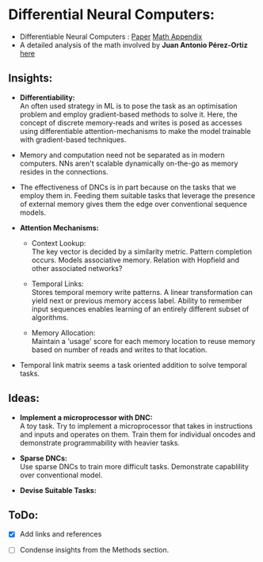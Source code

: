 # Differential Neural Computers:

* Differentiable Neural Computers : [Paper]( /Papers/DNC/Graves.pdf) 
[Math Appendix](/Papers/DNC/Appendix.pdf) 
* A detailed analysis of the math involved by **Juan Antonio Pérez-Ortiz** [here](https://jaspock.github.io/funicular/dnc.html)


## Insights:  

* __Differentiability:__  
An often used strategy in ML is to pose the task as an optimisation problem and employ gradient-based methods to solve it. Here, the concept of discrete memory-reads and writes is posed as accesses using differentiable attention-mechanisms to make the model trainable with gradient-based techniques.

* Memory and computation need not be separated as in modern computers. NNs aren't scalable dynamically on-the-go as memory resides in the connections.

* The effectiveness of DNCs is in part because on the tasks that we employ them in. Feeding them suitable tasks that leverage the presence of external memory gives them the edge over conventional sequence models.

* __Attention Mechanisms:__    
  * Context Lookup:  
The key vector is decided by a similarity metric. Pattern completion occurs. Models associative memory. Relation with Hopfield and other associated networks?

  * Temporal Links:  
  Stores temporal memory write patterns. A linear transformation can yield next or previous memory access label. Ability to remember input sequences enables learning of an entirely different subset of algorithms.

  * Memory Allocation:  
  Maintain a 'usage' score for each memory location to reuse memory based on number of reads and writes to that location.

* Temporal link matrix seems a task oriented addition to solve temporal tasks. 

## Ideas:

* __Implement a microprocessor with DNC:__  
A toy task. Try to implement a microprocessor that takes in instructions and inputs and operates on them. Train them for individual oncodes and demonstrate programmability with heavier tasks.

* __Sparse DNCs:__  
Use sparse DNCs to train more difficult tasks. Demonstrate capablility over conventional model. 

* __Devise Suitable Tasks:__  


## ToDo:
- [x] Add links and references
- [ ] Condense insights from the Methods section.

    
